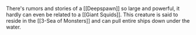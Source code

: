 There's rumors and stories of a [[Deepspawn]] so large and powerful, it hardly can even be related to a [[Giant Squids]].  This creature is said to reside in the [[3-Sea of Monsters]] and can pull entire ships down under the water.